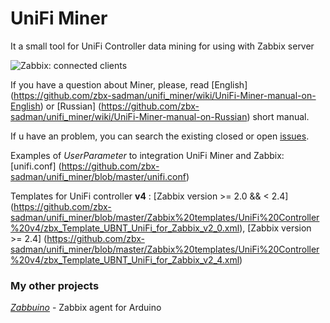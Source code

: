 # UniFi Miner

It a small tool for UniFi Controller data mining for using with Zabbix server

![Zabbix: connected clients](http://community.ubnt.com/t5/image/serverpage/image-id/53219iB1CA79D24EFB2BEB/image-size/original)

If you have a question about Miner, please, read [English] (<https://github.com/zbx-sadman/unifi_miner/wiki/UniFi-Miner-manual-on-English>) or [Russian] (<https://github.com/zbx-sadman/unifi_miner/wiki/UniFi-Miner-manual-on-Russian>) short manual.

If u have an problem, you can search the existing closed or open [issues](https://github.com/zbx-sadman/unifi_miner/issues). 

Examples of _UserParameter_ to integration UniFi Miner and Zabbix: [unifi.conf] (https://github.com/zbx-sadman/unifi_miner/blob/master/unifi.conf) 

Templates for UniFi controller **v4** : [Zabbix version >= 2.0 && < 2.4] (https://github.com/zbx-sadman/unifi_miner/blob/master/Zabbix%20templates/UniFi%20Controller%20v4/zbx_Template_UBNT_UniFi_for_Zabbix_v2_0.xml), [Zabbix version >= 2.4] (https://github.com/zbx-sadman/unifi_miner/blob/master/Zabbix%20templates/UniFi%20Controller%20v4/zbx_Template_UBNT_UniFi_for_Zabbix_v2_4.xml)


### My other projects
 [_Zabbuino_](https://github.com/zbx-sadman/zabbuino) - Zabbix agent for Arduino 
